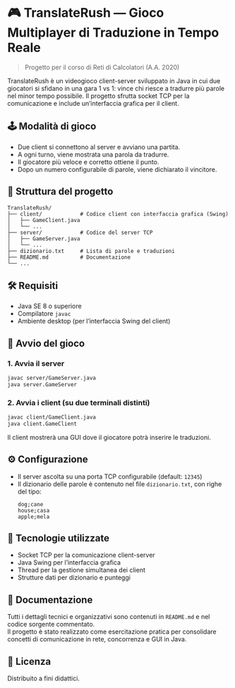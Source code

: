 # 🎮 TranslateRush — Gioco Multiplayer di Traduzione in Tempo Reale  
> Progetto per il corso di Reti di Calcolatori (A.A. 2020)

TranslateRush è un videogioco client-server sviluppato in Java in cui due giocatori si sfidano in una gara 1 vs 1: vince chi riesce a tradurre più parole nel minor tempo possibile. Il progetto sfrutta socket TCP per la comunicazione e include un’interfaccia grafica per il client.

## 🕹️ Modalità di gioco

- Due client si connettono al server e avviano una partita.
- A ogni turno, viene mostrata una parola da tradurre.
- Il giocatore più veloce e corretto ottiene il punto.
- Dopo un numero configurabile di parole, viene dichiarato il vincitore.

## 🧱 Struttura del progetto

```
TranslateRush/
├── client/            # Codice client con interfaccia grafica (Swing)
│   ├── GameClient.java
│   └── ...
├── server/            # Codice del server TCP
│   ├── GameServer.java
│   └── ...
├── dizionario.txt     # Lista di parole e traduzioni
├── README.md          # Documentazione
└── ...
```

## 🛠️ Requisiti

- Java SE 8 o superiore
- Compilatore `javac`
- Ambiente desktop (per l’interfaccia Swing del client)

## 🚀 Avvio del gioco

### 1. Avvia il server

```bash
javac server/GameServer.java
java server.GameServer
```

### 2. Avvia i client (su due terminali distinti)

```bash
javac client/GameClient.java
java client.GameClient
```

Il client mostrerà una GUI dove il giocatore potrà inserire le traduzioni.

## ⚙️ Configurazione

- Il server ascolta su una porta TCP configurabile (default: `12345`)
- Il dizionario delle parole è contenuto nel file `dizionario.txt`, con righe del tipo:
  ```
  dog;cane
  house;casa
  apple;mela
  ```

## 📡 Tecnologie utilizzate

- Socket TCP per la comunicazione client-server
- Java Swing per l’interfaccia grafica
- Thread per la gestione simultanea dei client
- Strutture dati per dizionario e punteggi

## 📄 Documentazione

Tutti i dettagli tecnici e organizzativi sono contenuti in `README.md` e nel codice sorgente commentato.  
Il progetto è stato realizzato come esercitazione pratica per consolidare concetti di comunicazione in rete, concorrenza e GUI in Java.

## 📜 Licenza

Distribuito a fini didattici.  
